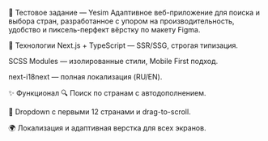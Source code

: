 📱 Тестовое задание — Yesim
Адаптивное веб-приложение для поиска и выбора стран, разработанное с упором на производительность, удобство и пиксель-перфект вёрстку по макету Figma.

🚀 Технологии
Next.js + TypeScript — SSR/SSG, строгая типизация.

SCSS Modules — изолированные стили, Mobile First подход.

next-i18next — полная локализация (RU/EN).

✨ Функционал
🔍 Поиск по странам с автодополнением.

📜 Dropdown с первыми 12 странами и drag-to-scroll.

🌍 Локализация и адаптивная верстка для всех экранов.
